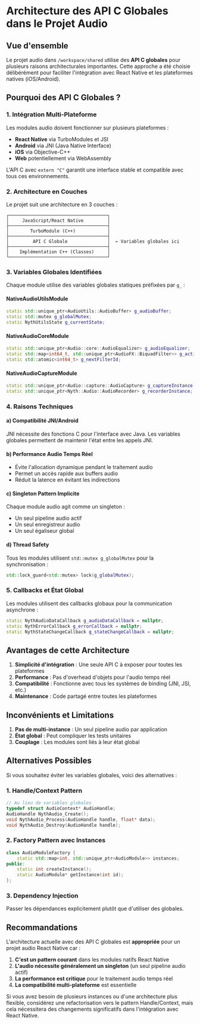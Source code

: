 # Architecture des API C Globales dans le Projet Audio

## Vue d'ensemble

Le projet audio dans `/workspace/shared` utilise des **API C globales** pour plusieurs raisons architecturales importantes. Cette approche a été choisie délibérément pour faciliter l'intégration avec React Native et les plateformes natives (iOS/Android).

## Pourquoi des API C Globales ?

### 1. **Intégration Multi-Plateforme**

Les modules audio doivent fonctionner sur plusieurs plateformes :
- **React Native** via TurboModules et JSI
- **Android** via JNI (Java Native Interface)
- **iOS** via Objective-C++
- **Web** potentiellement via WebAssembly

L'API C avec `extern "C"` garantit une interface stable et compatible avec tous ces environnements.

### 2. **Architecture en Couches**

Le projet suit une architecture en 3 couches :

```
┌─────────────────────────────────────┐
│     JavaScript/React Native         │
├─────────────────────────────────────┤
│        TurboModule (C++)            │
├─────────────────────────────────────┤
│         API C Globale               │  ← Variables globales ici
├─────────────────────────────────────┤
│    Implémentation C++ (Classes)     │
└─────────────────────────────────────┘
```

### 3. **Variables Globales Identifiées**

Chaque module utilise des variables globales statiques préfixées par `g_` :

#### **NativeAudioUtilsModule**
```cpp
static std::unique_ptr<AudioUtils::AudioBuffer> g_audioBuffer;
static std::mutex g_globalMutex;
static NythUtilsState g_currentState;
```

#### **NativeAudioCoreModule**
```cpp
static std::unique_ptr<Audio::core::AudioEqualizer> g_audioEqualizer;
static std::map<int64_t, std::unique_ptr<AudioFX::BiquadFilter>> g_activeFilters;
static std::atomic<int64_t> g_nextFilterId;
```

#### **NativeAudioCaptureModule**
```cpp
static std::unique_ptr<Audio::capture::AudioCapture> g_captureInstance;
static std::unique_ptr<Nyth::Audio::AudioRecorder> g_recorderInstance;
```

### 4. **Raisons Techniques**

#### **a) Compatibilité JNI/Android**
JNI nécessite des fonctions C pour l'interface avec Java. Les variables globales permettent de maintenir l'état entre les appels JNI.

#### **b) Performance Audio Temps Réel**
- Évite l'allocation dynamique pendant le traitement audio
- Permet un accès rapide aux buffers audio
- Réduit la latence en évitant les indirections

#### **c) Singleton Pattern Implicite**
Chaque module audio agit comme un singleton :
- Un seul pipeline audio actif
- Un seul enregistreur audio
- Un seul égaliseur global

#### **d) Thread Safety**
Tous les modules utilisent `std::mutex g_globalMutex` pour la synchronisation :
```cpp
std::lock_guard<std::mutex> lock(g_globalMutex);
```

### 5. **Callbacks et État Global**

Les modules utilisent des callbacks globaux pour la communication asynchrone :
```cpp
static NythAudioDataCallback g_audioDataCallback = nullptr;
static NythErrorCallback g_errorCallback = nullptr;
static NythStateChangeCallback g_stateChangeCallback = nullptr;
```

## Avantages de cette Architecture

1. **Simplicité d'intégration** : Une seule API C à exposer pour toutes les plateformes
2. **Performance** : Pas d'overhead d'objets pour l'audio temps réel
3. **Compatibilité** : Fonctionne avec tous les systèmes de binding (JNI, JSI, etc.)
4. **Maintenance** : Code partagé entre toutes les plateformes

## Inconvénients et Limitations

1. **Pas de multi-instance** : Un seul pipeline audio par application
2. **État global** : Peut compliquer les tests unitaires
3. **Couplage** : Les modules sont liés à leur état global

## Alternatives Possibles

Si vous souhaitez éviter les variables globales, voici des alternatives :

### 1. **Handle/Context Pattern**
```c
// Au lieu de variables globales
typedef struct AudioContext* AudioHandle;
AudioHandle NythAudio_Create();
void NythAudio_Process(AudioHandle handle, float* data);
void NythAudio_Destroy(AudioHandle handle);
```

### 2. **Factory Pattern avec Instances**
```cpp
class AudioModuleFactory {
    static std::map<int, std::unique_ptr<AudioModule>> instances;
public:
    static int createInstance();
    static AudioModule* getInstance(int id);
};
```

### 3. **Dependency Injection**
Passer les dépendances explicitement plutôt que d'utiliser des globales.

## Recommandations

L'architecture actuelle avec des API C globales est **appropriée** pour un projet audio React Native car :

1. **C'est un pattern courant** dans les modules natifs React Native
2. **L'audio nécessite généralement un singleton** (un seul pipeline audio actif)
3. **La performance est critique** pour le traitement audio temps réel
4. **La compatibilité multi-plateforme** est essentielle

Si vous avez besoin de plusieurs instances ou d'une architecture plus flexible, considérez une refactorisation vers le pattern Handle/Context, mais cela nécessitera des changements significatifs dans l'intégration avec React Native.